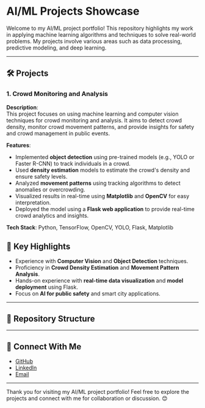 # AI/ML Projects Showcase

Welcome to my AI/ML project portfolio! This repository highlights my work in applying machine learning algorithms and techniques to solve real-world problems. My projects involve various areas such as data processing, predictive modeling, and deep learning.

---

## 🛠️ Projects

### 1. **Crowd Monitoring and Analysis**
**Description**:  
This project focuses on using machine learning and computer vision techniques for crowd monitoring and analysis. It aims to detect crowd density, monitor crowd movement patterns, and provide insights for safety and crowd management in public events.

**Features**:  
- Implemented **object detection** using pre-trained models (e.g., YOLO or Faster R-CNN) to track individuals in a crowd.  
- Used **density estimation** models to estimate the crowd's density and ensure safety levels.  
- Analyzed **movement patterns** using tracking algorithms to detect anomalies or overcrowding.  
- Visualized results in real-time using **Matplotlib** and **OpenCV** for easy interpretation.  
- Deployed the model using a **Flask web application** to provide real-time crowd analytics and insights.  

**Tech Stack**: Python, TensorFlow, OpenCV, YOLO, Flask, Matplotlib


## 🚀 Key Highlights
- Experience with **Computer Vision** and **Object Detection** techniques.  
- Proficiency in **Crowd Density Estimation** and **Movement Pattern Analysis**.  
- Hands-on experience with **real-time data visualization** and **model deployment** using Flask.  
- Focus on **AI for public safety** and smart city applications.  

---

## 📂 Repository Structure


---

## 🔗 Connect With Me
- [GitHub](https://github.com/kiran-24-gopi) 
- [LinkedIn](https://www.linkedin.com/in/kiran-gopi-375573229/)  
- [Email](kirangopi2442@gmail.com)  

---

Thank you for visiting my AI/ML project portfolio! Feel free to explore the projects and connect with me for collaboration or discussion. 😊

